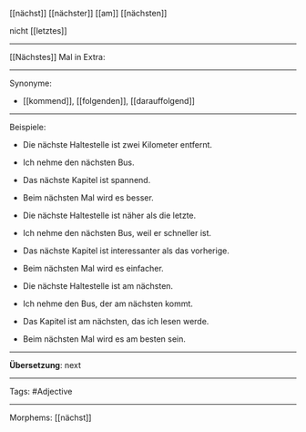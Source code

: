 [[nächst]]
[[nächster]]
[[am]] [[nächsten]]

nicht [[letztes]]

---
[[Nächstes]] Mal in Extra:  

---

Synonyme:
- [[kommend]], [[folgenden]], [[darauffolgend]]

---

Beispiele:

- Die nächste Haltestelle ist zwei Kilometer entfernt.
- Ich nehme den nächsten Bus.
- Das nächste Kapitel ist spannend.
- Beim nächsten Mal wird es besser.

- Die nächste Haltestelle ist näher als die letzte.
- Ich nehme den nächsten Bus, weil er schneller ist.
- Das nächste Kapitel ist interessanter als das vorherige.
- Beim nächsten Mal wird es einfacher.

- Die nächste Haltestelle ist am nächsten.
- Ich nehme den Bus, der am nächsten kommt.
- Das Kapitel ist am nächsten, das ich lesen werde.
- Beim nächsten Mal wird es am besten sein.

---
**Übersetzung**:
next

---

Tags: 
#Adjective

---
Morphems:
[[nächst]]